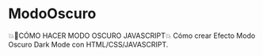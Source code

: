 # ModoOscuro
💥🚀CÓMO HACER MODO OSCURO JAVASCRIPT💥 Cómo crear Efecto Modo Oscuro Dark Mode con HTML/CSS/JAVASCRIPT.
